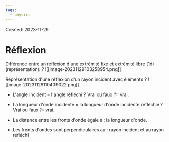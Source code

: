 ```yaml
---
tags:
  - physics
---
```

Created: 2023-11-29

# Réflexion

Différence entre un réflexion d'une extrémité fixe et extrémité libre (1d) (représentation):
?
![[image-20231129103258954.png]]
<!--SR:!2024-01-21,29,230-->


Représentation d'une réflexion d'un rayon incident avec éléments
?
![[image-20231129110409022.png]]
<!--SR:!2024-01-09,27,250-->


- L'angle incident = l'angle réfléchi ? Vrai ou faux ?:: vrai.
<!--SR:!2024-03-19,76,270-->
- La longueur d'onde incidente = la longueur d'onde incidente réfléchie ? Vrai ou faux ?:: vrai.
<!--SR:!2024-02-11,44,250-->
- La distance entre les fronts d'onde égale à:: la longueur d'onde.
<!--SR:!2024-02-19,51,250-->
- Les fronts d'ondes sont perpendiculaires au:: rayon incident et au rayon réfléchi
<!--SR:!2024-02-15,47,250-->

